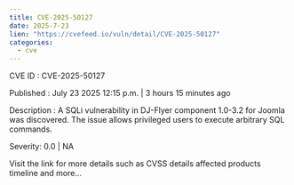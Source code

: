 ```yaml
--- 
title: CVE-2025-50127
date: 2025-7-23
lien: "https://cvefeed.io/vuln/detail/CVE-2025-50127"
categories:
  - cve
---
```


CVE ID : CVE-2025-50127

Published :  July 23
2025
12:15 p.m. | 3 hours
15 minutes ago

Description : A SQLi vulnerability in DJ-Flyer component 1.0-3.2 for Joomla was discovered. The issue allows privileged users to execute arbitrary SQL commands.

Severity: 0.0 | NA

Visit the link for more details
such as CVSS details
affected products
timeline
and more...
